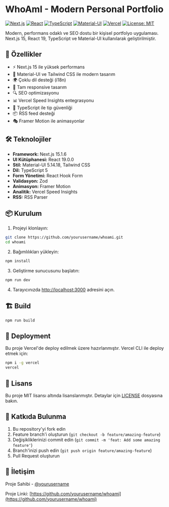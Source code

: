# WhoAmI - Modern Personal Portfolio

[![Next.js](https://img.shields.io/badge/Next.js-15.1.6-black?style=for-the-badge&logo=next.js)](https://nextjs.org/)
[![React](https://img.shields.io/badge/React-19.0.0-blue?style=for-the-badge&logo=react)](https://reactjs.org/)
[![TypeScript](https://img.shields.io/badge/TypeScript-5.0-blue?style=for-the-badge&logo=typescript)](https://www.typescriptlang.org/)
[![Material-UI](https://img.shields.io/badge/Material--UI-5.14.18-blue?style=for-the-badge&logo=mui)](https://mui.com/)
[![Vercel](https://img.shields.io/badge/Vercel-000000?style=for-the-badge&logo=vercel&logoColor=white)](https://vercel.com)
[![License: MIT](https://img.shields.io/badge/License-MIT-yellow.svg?style=for-the-badge)](https://opensource.org/licenses/MIT)

Modern, performans odaklı ve SEO dostu bir kişisel portfolyo uygulaması. Next.js 15, React 19, TypeScript ve Material-UI kullanılarak geliştirilmiştir.

## 🚀 Özellikler

- ⚡️ Next.js 15 ile yüksek performans
- 🎨 Material-UI ve Tailwind CSS ile modern tasarım
- 🌍 Çoklu dil desteği (i18n)
- 📱 Tam responsive tasarım
- 🔍 SEO optimizasyonu
- 📊 Vercel Speed Insights entegrasyonu
- 🎯 TypeScript ile tip güvenliği
- 📦 RSS feed desteği
- 🎭 Framer Motion ile animasyonlar

## 🛠️ Teknolojiler

- **Framework:** Next.js 15.1.6
- **UI Kütüphanesi:** React 19.0.0
- **Stil:** Material-UI 5.14.18, Tailwind CSS
- **Dil:** TypeScript 5
- **Form Yönetimi:** React Hook Form
- **Validasyon:** Zod
- **Animasyon:** Framer Motion
- **Analitik:** Vercel Speed Insights
- **RSS:** RSS Parser

## 📦 Kurulum

1. Projeyi klonlayın:
```bash
git clone https://github.com/yourusername/whoami.git
cd whoami
```

2. Bağımlılıkları yükleyin:
```bash
npm install
```

3. Geliştirme sunucusunu başlatın:
```bash
npm run dev
```

4. Tarayıcınızda [http://localhost:3000](http://localhost:3000) adresini açın.

## 🏗️ Build

```bash
npm run build
```

## 🚀 Deployment

Bu proje Vercel'de deploy edilmek üzere hazırlanmıştır. Vercel CLI ile deploy etmek için:

```bash
npm i -g vercel
vercel
```

## 📝 Lisans

Bu proje MIT lisansı altında lisanslanmıştır. Detaylar için [LICENSE](LICENSE) dosyasına bakın.

## 🤝 Katkıda Bulunma

1. Bu repository'yi fork edin
2. Feature branch'i oluşturun (`git checkout -b feature/amazing-feature`)
3. Değişikliklerinizi commit edin (`git commit -m 'feat: Add some amazing feature'`)
4. Branch'inizi push edin (`git push origin feature/amazing-feature`)
5. Pull Request oluşturun

## 📧 İletişim

Proje Sahibi - [@yourusername](https://github.com/yourusername)

Proje Linki: [https://github.com/yourusername/whoami](https://github.com/yourusername/whoami)
